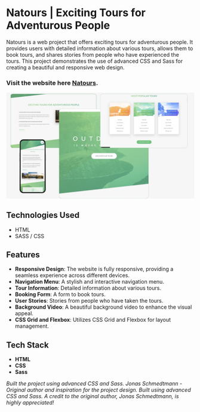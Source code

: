 # Natours | Exciting Tours for Adventurous People

Natours is a web project that offers exciting tours for adventurous people. It provides users with detailed information about various tours, allows them to book tours, and shares stories from people who have experienced the tours. This project demonstrates the use of advanced CSS and Sass for creating a beautiful and responsive web design.

### Visit the website here [Natours](https://natours-mz.netlify.app/).

![Natours](./assets/img/Natours.jpg)

## Technologies Used

- HTML
- SASS / CSS

## Features

- **Responsive Design**: The website is fully responsive, providing a seamless experience across different devices.
- **Navigation Menu**: A stylish and interactive navigation menu.
- **Tour Information**: Detailed information about various tours.
- **Booking Form**: A form to book tours.
- **User Stories**: Stories from people who have taken the tours.
- **Background Video**: A beautiful background video to enhance the visual appeal.
- **CSS Grid and Flexbox**: Utilizes CSS Grid and Flexbox for layout management.

## Tech Stack

- **HTML**
- **CSS**
- **Sass**


_Built the project using advanced CSS and Sass. Jonas Schmedtmann - Original author and inspiration for the project design. Built using advanced CSS and Sass. A credit to the original author, Jonas Schmedtmann, is highly appreciated!_
